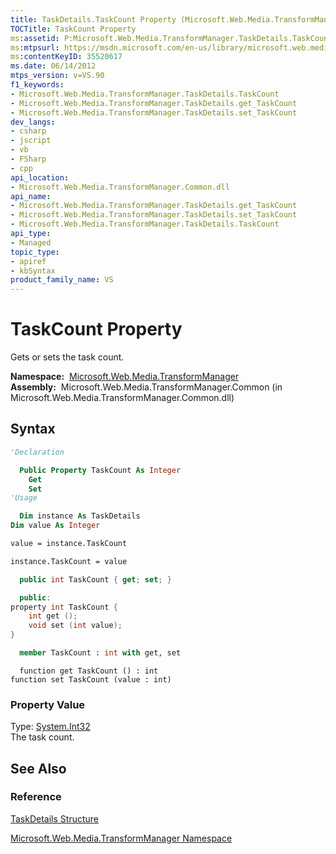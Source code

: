 ```yaml
---
title: TaskDetails.TaskCount Property (Microsoft.Web.Media.TransformManager)
TOCTitle: TaskCount Property
ms:assetid: P:Microsoft.Web.Media.TransformManager.TaskDetails.TaskCount
ms:mtpsurl: https://msdn.microsoft.com/en-us/library/microsoft.web.media.transformmanager.taskdetails.taskcount(v=VS.90)
ms:contentKeyID: 35520617
ms.date: 06/14/2012
mtps_version: v=VS.90
f1_keywords:
- Microsoft.Web.Media.TransformManager.TaskDetails.TaskCount
- Microsoft.Web.Media.TransformManager.TaskDetails.get_TaskCount
- Microsoft.Web.Media.TransformManager.TaskDetails.set_TaskCount
dev_langs:
- csharp
- jscript
- vb
- FSharp
- cpp
api_location:
- Microsoft.Web.Media.TransformManager.Common.dll
api_name:
- Microsoft.Web.Media.TransformManager.TaskDetails.get_TaskCount
- Microsoft.Web.Media.TransformManager.TaskDetails.set_TaskCount
- Microsoft.Web.Media.TransformManager.TaskDetails.TaskCount
api_type:
- Managed
topic_type:
- apiref
- kbSyntax
product_family_name: VS
---
```


# TaskCount Property

Gets or sets the task count.

**Namespace:**  [Microsoft.Web.Media.TransformManager](microsoft-web-media-transformmanager-namespace.md)  
**Assembly:**  Microsoft.Web.Media.TransformManager.Common (in Microsoft.Web.Media.TransformManager.Common.dll)

## Syntax

```vb
'Declaration

  Public Property TaskCount As Integer
    Get
    Set
'Usage

  Dim instance As TaskDetails
Dim value As Integer

value = instance.TaskCount

instance.TaskCount = value
```

```csharp
  public int TaskCount { get; set; }
```

```cpp
  public:
property int TaskCount {
    int get ();
    void set (int value);
}
```

``` fsharp
  member TaskCount : int with get, set
```

```jscript
  function get TaskCount () : int
function set TaskCount (value : int)
```

### Property Value

Type: [System.Int32](https://msdn.microsoft.com/library/td2s409d)  
The task count.  

## See Also

### Reference

[TaskDetails Structure](taskdetails-structure-microsoft-web-media-transformmanager.md)

[Microsoft.Web.Media.TransformManager Namespace](microsoft-web-media-transformmanager-namespace.md)

